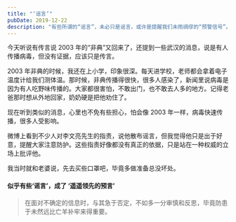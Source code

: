 ```yaml
---
title: "‘谣言’"
pubDate: 2019-12-22
description: "有些所谓的“谣言”，未必只是谣言，或许是提醒我们未雨绸缪的“预警信号”。"
---
```


今天听说有传言说 2003 年的“非典”又回来了，还提到一些武汉的消息，说是有人传播病毒，但没有证据，应该只是传言。

2003 年非典的时候，我还在上小学，印象很深。每天进学校，老师都会拿着电子温度计给我们测体温。那时候，非典传播得很快，很多人感染了，新闻里说病毒是因为有人吃野味传播的。大家都很害怕，不敢出门，也不敢去人多的地方。记得老爸那时想从外地回家，奶奶硬是把他劝住了。

现在听到类似的消息，心里也不免有些担心，怕会像 2003 年一样，病毒快速传播，很多人受影响。

微博上看到不少人对李文亮先生的指责，说他散布谣言，但我觉得他只是出于好意，提醒大家注意防护。这些指责好像都没有真正的依据，只是站在一种权威的立场上批评他。

我当时就和老婆说，先去买些口罩吧，毕竟多做准备总没坏处。

#### 似乎有些‘谣言’，成了 ‘遥遥领先的预言’

> 在面对不确定的信息时，与其急于否定，不如多一分审慎和反思，毕竟防患于未然远比亡羊补牢来得重要。
